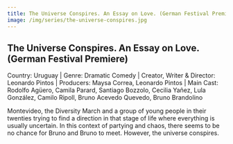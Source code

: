 ```yaml
---
title: The Universe Conspires. An Essay on Love. (German Festival Premiere)
image: /img/series/the-universe-conspires.jpg
---
```


## The Universe Conspires. An Essay on Love. (German Festival Premiere)
Country: Uruguay | Genre: Dramatic Comedy | Creator, Writer & Director: Leonardo Pintos | Producers: Maysa Correa, Leonardo Pintos | Main Cast: Rodolfo Agüero, Camila Parard, Santiago Bozzolo, Cecilia Yañez, Lula González, Camilo Ripoll, Bruno Acevedo Quevedo, Bruno Brandolino

Montevideo, the Diversity March and a group of young people in their twenties trying to find a direction in that stage of life where everything is usually uncertain. In this context of partying and chaos, there seems to be no chance for Bruno and Bruno to meet. However, the universe conspires.